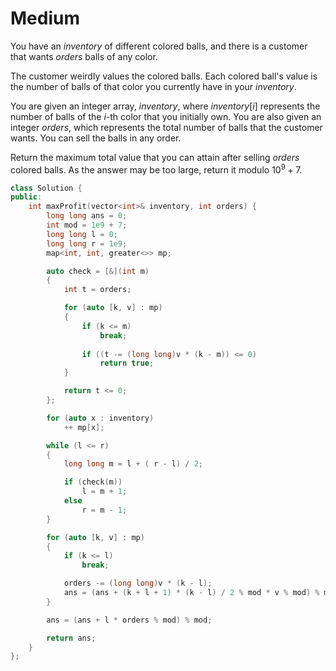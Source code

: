 # Medium

You have an $inventory$ of different colored balls, and there is a customer that wants $orders$ balls of any color.

The customer weirdly values the colored balls. Each colored ball's value is the number of balls of that color you currently have in your $inventory$.

You are given an integer array, $inventory$, where $inventory[i]$ represents the number of balls of the $i$-th color that you initially own. You are also given an integer $orders$, which represents the total number of balls that the customer wants. You can sell the balls in any order.

Return the maximum total value that you can attain after selling $orders$ colored balls. As the answer may be too large, return it modulo $10^9 + 7$.

```cpp
class Solution {
public:
    int maxProfit(vector<int>& inventory, int orders) {
        long long ans = 0;
        int mod = 1e9 + 7;
        long long l = 0;
        long long r = 1e9;
        map<int, int, greater<>> mp;

        auto check = [&](int m)
        {
            int t = orders;

            for (auto [k, v] : mp)
            {
                if (k <= m)
                    break;
                
                if ((t -= (long long)v * (k - m)) <= 0)
                    return true;
            }

            return t <= 0;
        };

        for (auto x : inventory)
            ++ mp[x];

        while (l <= r)
        {
            long long m = l + ( r - l) / 2;

            if (check(m))
                l = m + 1;
            else
                r = m - 1;
        }

        for (auto [k, v] : mp)
        {
            if (k <= l)
                break;

            orders -= (long long)v * (k - l);
            ans = (ans + (k + l + 1) * (k - l) / 2 % mod * v % mod) % mod;
        }

        ans = (ans + l * orders % mod) % mod;

        return ans;
    }
};
```
